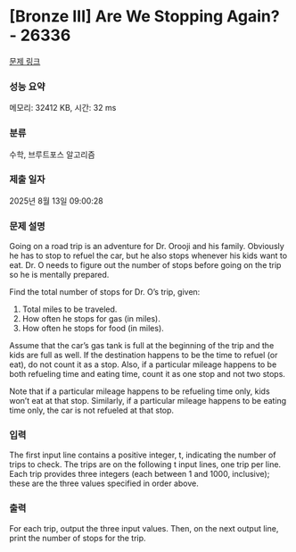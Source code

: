 # [Bronze III] Are We Stopping Again? - 26336 

[문제 링크](https://www.acmicpc.net/problem/26336) 

### 성능 요약

메모리: 32412 KB, 시간: 32 ms

### 분류

수학, 브루트포스 알고리즘

### 제출 일자

2025년 8월 13일 09:00:28

### 문제 설명

<p>Going on a road trip is an adventure for Dr. Orooji and his family. Obviously he has to stop to refuel the car, but he also stops whenever his kids want to eat. Dr. O needs to figure out the number of stops before going on the trip so he is mentally prepared.</p>

<p>Find the total number of stops for Dr. O’s trip, given:</p>

<ol>
	<li>Total miles to be traveled.</li>
	<li>How often he stops for gas (in miles).</li>
	<li>How often he stops for food (in miles).</li>
</ol>

<p>Assume that the car’s gas tank is full at the beginning of the trip and the kids are full as well. If the destination happens to be the time to refuel (or eat), do not count it as a stop. Also, if a particular mileage happens to be both refueling time and eating time, count it as one stop and not two stops.</p>

<p>Note that if a particular mileage happens to be refueling time only, kids won’t eat at that stop. Similarly, if a particular mileage happens to be eating time only, the car is not refueled at that stop.</p>

### 입력 

 <p>The first input line contains a positive integer, t, indicating the number of trips to check. The trips are on the following t input lines, one trip per line. Each trip provides three integers (each between 1 and 1000, inclusive); these are the three values specified in order above.</p>

### 출력 

 <p>For each trip, output the three input values. Then, on the next output line, print the number of stops for the trip.</p>


